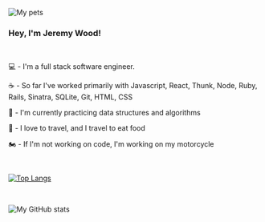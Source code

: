 <!-- <img src="./animals-for-git.tif" alt="animals" width="600"/> -->
![My pets](https://github.com/J5Wood/J5Wood/animals-for-git.tif?raw=true)
<br />

### Hey, I'm Jeremy Wood!

<br />

:computer: - I'm a full stack software engineer.

:coffee: - So far I've worked primarily with Javascript, React, Thunk, Node, Ruby, Rails, Sinatra, SQLite, Git, HTML, CSS

:construction_worker: - I'm currently practicing data structures and algorithms

:bento: - I love to travel, and I travel to eat food

:motorcycle: - If I'm not working on code, I'm working on my motorcycle

<br />

[![Top Langs](https://github-readme-stats.vercel.app/api/top-langs/?username=J5Wood&layout=compact)](https://github.com/anuraghazra/github-readme-stats)

<br />

![My GitHub stats](https://github-readme-stats.vercel.app/api?username=J5Wood&show_icons=true&theme=dark)

